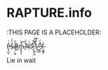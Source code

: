 # RAPTURE.info
:THIS PAGE IS A PLACEHOLDER:

P̵̡̜̺̙̒͑s̶̹̐́̾͑ą̷̦̣̫͈͒̈̎l̸͖͋m̷̥̥̥͓̎̎͝ ̸̗͒̄̈́4̷̩̈́͗0̴͔͌̇͝:̶̗͕͇̣̪̈́̌̓̚͝1̸̼̰̫̉̀́̍̔-̷̗̪̞̔͛̈́̚3̶̧̯̳̩̆͛

Lie in wait
